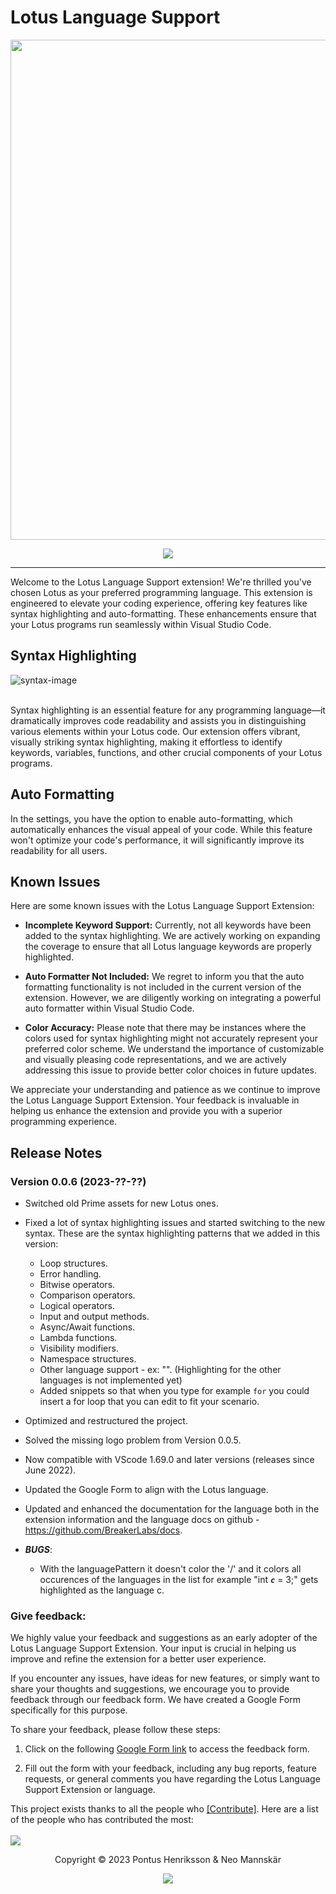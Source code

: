 # Lotus Language Support

<p align="center"><img width="800px" src="https://breakerlabs.github.io/media/examples/landing-image.png"></p>
<p align="center">
<a href="https://marketplace.visualstudio.com/items?itemName=PontusHenriksson.lotus-language-support#review-details"><img src="https://img.shields.io/badge/marketplace-gray.svg?colorA=655BE1&colorB=4F44D6&style=for-the-badge"/></a>
</p>

---

Welcome to the Lotus Language Support extension! We're thrilled you've chosen Lotus as your preferred programming language. This extension is engineered to elevate your coding experience, offering key features like syntax highlighting and auto-formatting. These enhancements ensure that your Lotus programs run seamlessly within Visual Studio Code.

## Syntax Highlighting

![syntax-image](https://breakerlabs.github.io/media/examples/syntax-hightlighting.png)

<br>
Syntax highlighting is an essential feature for any programming language—it dramatically improves code readability and assists you in distinguishing various elements within your Lotus code. Our extension offers vibrant, visually striking syntax highlighting, making it effortless to identify keywords, variables, functions, and other crucial components of your Lotus programs.

<br>

## Auto Formatting

In the settings, you have the option to enable auto-formatting, which automatically enhances the visual appeal of your code. While this feature won't optimize your code's performance, it will significantly improve its readability for all users.

## Known Issues

Here are some known issues with the Lotus Language Support Extension:

- <strong>Incomplete Keyword Support:</strong> Currently, not all keywords have been added to the syntax highlighting. We are actively working on expanding the coverage to ensure that all Lotus language keywords are properly highlighted.

- <strong>Auto Formatter Not Included:</strong> We regret to inform you that the auto formatting functionality is not included in the current version of the extension. However, we are diligently working on integrating a powerful auto formatter within Visual Studio Code.

- <strong>Color Accuracy:</strong> Please note that there may be instances where the colors used for syntax highlighting might not accurately represent your preferred color scheme. We understand the importance of customizable and visually pleasing code representations, and we are actively addressing this issue to provide better color choices in future updates.

We appreciate your understanding and patience as we continue to improve the Lotus Language Support Extension. Your feedback is invaluable in helping us enhance the extension and provide you with a superior programming experience.

## Release Notes

### Version 0.0.6 (2023-??-??)

- Switched old Prime assets for new Lotus ones.
- Fixed a lot of syntax highlighting issues and started switching to the new syntax. These are the syntax highlighting patterns that we added in this version:
  - Loop structures.
  - Error handling.
  - Bitwise operators.
  - Comparison operators.
  - Logical operators.
  - Input and output methods.
  - Async/Await functions.
  - Lambda functions.
  - Visibility modifiers.
  - Namespace structures.
  - Other language support - ex: "<c></c>". (Highlighting for the other languages is not implemented yet)
  - Added snippets so that when you type for example `for` you could insert a for loop that you can edit to fit your scenario.
- Optimized and restructured the project.
- Solved the missing logo problem from Version 0.0.5.
- Now compatible with VScode 1.69.0 and later versions (releases since June 2022).
- Updated the Google Form to align with the Lotus language.
- Updated and enhanced the documentation for the language both in the extension information and the language docs on github - https://github.com/BreakerLabs/docs.

- **_BUGS_**:
  - With the languagePattern it doesn't color the '/' and it colors all occurences of the languages in the list for example "int **_`c`_** = 3;" gets highlighted as the language c.

### Give feedback:

We highly value your feedback and suggestions as an early adopter of the Lotus Language Support Extension. Your input is crucial in helping us improve and refine the extension for a better user experience.

If you encounter any issues, have ideas for new features, or simply want to share your thoughts and suggestions, we encourage you to provide feedback through our feedback form. We have created a Google Form specifically for this purpose.

To share your feedback, please follow these steps:

1. Click on the following [Google Form link](https://forms.gle/VXf5GMC6sfCmRk9LA) to access the feedback form.

2. Fill out the form with your feedback, including any bug reports, feature requests, or general comments you have regarding the Lotus Language Support Extension or language.

This project exists thanks to all the people who [[Contribute]](https://github.com/BreakerLabs/lls-vscode/CONTRIBUTING.md). Here are a list of the people who has contributed the most:
<br>
<br>
<a href="graphs/contributors"><img src="https://breakerlabs.github.io/media/examples/contributors.svg" /></a>

<p align="center">  Copyright &copy; 2023 Pontus Henriksson & Neo Mannskär</p>

<p align="center"><a href="https://opensource.org/license/mit/"><img src="https://img.shields.io/badge/license-MIT-blue?style=flat-square"/></a></p>
